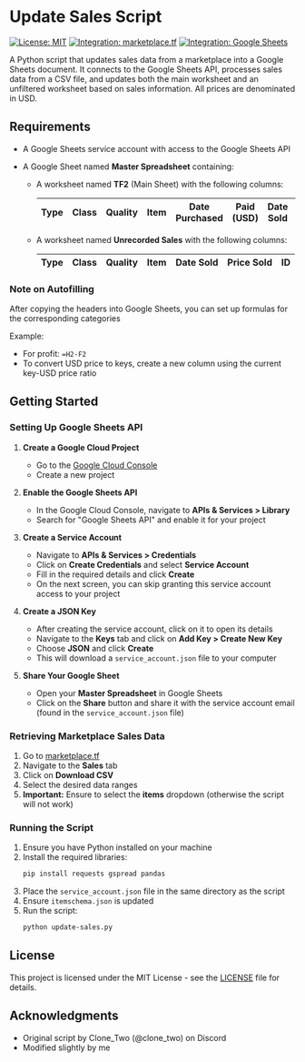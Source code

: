 # Update Sales Script

[![License: MIT](https://img.shields.io/badge/License-MIT-blue.svg)](https://opensource.org/licenses/MIT)
[![Integration: marketplace.tf](https://img.shields.io/badge/Integration-marketplace.tf-orange.svg)](https://marketplace.tf)
[![Integration: Google Sheets](https://img.shields.io/badge/Integration-Google%20Sheets-green.svg)](https://sheets.google.com)

A Python script that updates sales data from a marketplace into a Google Sheets document. It connects to the Google Sheets API, processes sales data from a CSV file, and updates both the main worksheet and an unfiltered worksheet based on sales information. All prices are denominated in USD.

## Requirements

- A Google Sheets service account with access to the Google Sheets API
- A Google Sheet named **Master Spreadsheet** containing:

  - A worksheet named **TF2** (Main Sheet) with the following columns:

    | Type | Class | Quality | Item | Date Purchased | Paid (USD) | Date Sold | Sold (USD) | TTS (Days) | Profit (USD) | ROIC | ID  |
    | ---- | ----- | ------- | ---- | -------------- | ---------- | --------- | ---------- | ---------- | ------------ | ---- | --- |

  - A worksheet named **Unrecorded Sales** with the following columns:

    | Type | Class | Quality | Item | Date Sold | Price Sold | ID  |
    | ---- | ----- | ------- | ---- | --------- | ---------- | --- |

### Note on Autofilling

After copying the headers into Google Sheets, you can set up formulas for the corresponding categories

Example:
- For profit: `=H2-F2`
- To convert USD price to keys, create a new column using the current key-USD price ratio

## Getting Started

### Setting Up Google Sheets API

1. **Create a Google Cloud Project**

   - Go to the [Google Cloud Console](https://console.cloud.google.com/)
   - Create a new project

2. **Enable the Google Sheets API**

   - In the Google Cloud Console, navigate to **APIs & Services > Library**
   - Search for "Google Sheets API" and enable it for your project

3. **Create a Service Account**

   - Navigate to **APIs & Services > Credentials**
   - Click on **Create Credentials** and select **Service Account**
   - Fill in the required details and click **Create**
   - On the next screen, you can skip granting this service account access to your project

4. **Create a JSON Key**

   - After creating the service account, click on it to open its details
   - Navigate to the **Keys** tab and click on **Add Key > Create New Key**
   - Choose **JSON** and click **Create**
   - This will download a `service_account.json` file to your computer

5. **Share Your Google Sheet**
   - Open your **Master Spreadsheet** in Google Sheets
   - Click on the **Share** button and share it with the service account email (found in the `service_account.json` file)

### Retrieving Marketplace Sales Data

1. Go to [marketplace.tf](https://marketplace.tf)
2. Navigate to the **Sales** tab
3. Click on **Download CSV**
4. Select the desired data ranges
5. **Important:** Ensure to select the **items** dropdown (otherwise the script will not work)

### Running the Script

1. Ensure you have Python installed on your machine
2. Install the required libraries:
   ```bash
   pip install requests gspread pandas
   ```
3. Place the `service_account.json` file in the same directory as the script
4. Ensure `itemschema.json` is updated
5. Run the script:
   ```bash
   python update-sales.py
   ```

## License

This project is licensed under the MIT License - see the [LICENSE](LICENSE) file for details.

## Acknowledgments

- Original script by Clone_Two (@clone_two) on Discord
- Modified slightly by me
